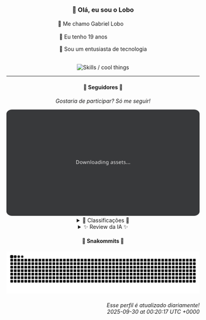 <div align="center">
  <h3>👋 Olá, eu sou o Lobo</h3>
  
  <p>🐺 Me chamo Gabriel Loboㅤㅤㅤㅤㅤ</p>
  <p>🧔 Eu tenho 19 anosㅤㅤㅤㅤㅤㅤㅤㅤ</p>
  <p>🧠 Sou um entusiasta de tecnologia</p>

  <br/>

  <img width="600" alt="Skills / cool things" src="https://skills-icons.vercel.app/api/icons?i=python,md,html,css,js,github,git,vscode,linux,node,ts,sass,react,vite,vercel,lottie,ionic,capacitor,zustand,framer,firebase,arduino,godot,tailwind,shadcnui,lucide,zorinos,pnpm,reactnative&perline=14" />
</div>

<hr />

<div align="center">
    <h4>👤 Seguidores 👤</h4>
    <p><i>Gostaria de participar? Só me seguir!</i></p>
    <img width="600" src=".github/assets/cards/top3.svg" alt="Top 3 followers contributors (monthly)" />
    <details>
    <summary>🏅 Classificações 🏅</summary>
    <br/>
    <table>
        <thead>
            <tr align="center">
                <th>Posição</th>
                <th>Seguidor</th>
                <th>Contribuições</th>
            </tr>
        </thead>
        <tbody>
            <tr align="center">
                <td>1°</td>
                <td><a href="https://github.com/jeanfbrito">Jean Brito</a></td>
                <td>376 ctr.</td>
            </tr>
            <tr align="center">
                <td>2°</td>
                <td><a href="https://github.com/danko-nobre">Danilo Nobre</a></td>
                <td>302 ctr.</td>
            </tr>
            <tr align="center">
                <td>3°</td>
                <td><a href="https://github.com/EvertonMJunior">Everton Marcelino Jr.</a></td>
                <td>211 ctr.</td>
            </tr>
            <tr align="center">
                <td>4°</td>
                <td><a href="https://github.com/wTechnoo">Cézar</a></td>
                <td>151 ctr.</td>
            </tr>
            <tr align="center">
                <td>5°</td>
                <td><a href="https://github.com/RafaZeero">Rafael Lima de Morais</a></td>
                <td>141 ctr.</td>
            </tr>
            <tr align="center">
                <td>6°</td>
                <td><a href="https://github.com/felipegueller">Felipe Gueller</a></td>
                <td>102 ctr.</td>
            </tr>
            <tr align="center">
                <td>7°</td>
                <td><a href="https://github.com/cookieukw">CookieUkw</a></td>
                <td>58 ctr.</td>
            </tr>
            <tr align="center">
                <td>8°</td>
                <td><a href="https://github.com/filipedeschamps">Filipe Deschamps</a></td>
                <td>44 ctr.</td>
            </tr>
            <tr align="center">
                <td>9°</td>
                <td><a href="https://github.com/Cr-Israel">Carlos Israel</a></td>
                <td>41 ctr.</td>
            </tr>
            <tr align="center">
                <td>10°</td>
                <td><a href="https://github.com/LuidiPiresHub">Luídi Pires</a></td>
                <td>40 ctr.</td>
            </tr>
        </tbody>
    </table>
    </details>
    <details>
    <summary>✨ Review da IA ✨</summary>
    <br/>
    <div align="justify"><p><b>Jean Brito</b>, parabéns pelo primeiro lugar! Imagino que esteja orgulhoso de ter digitado mais que todo mundo. Aposto que a grama do vizinho parece mais verde agora, né? Mas não se acomode, o resto está respirando na sua nuca, ou pelo menos tentando.</p>
<p><b>Danilo Nobre</b>, um "Full-stack, Game dev e 3D Enthusiast"? Que inveja da sua crise de identidade. Com tantas paixões, fico imaginando o quão produtivo você deve ser.  Espero que seus jogos em 3D não travem tanto quanto sua motivação.</p>
<p><b>Everton Marcelino Jr.</b>, "apaixonado por tecnologia", que nem metade da internet. Mas, ei, pelo menos você está no top 3!  Continue assim e talvez um dia você consiga explicar o que te apaixona na tecnologia além de "tudo".</p>
<p><b>Cézar</b>, um ".NET Developer" no top 4.  Impressionante, quase tanto quanto a quantidade de tutoriais de .NET que existem por aí.  Espero que esteja usando todo esse conhecimento para construir algo que vá além de um "Hello, World!".</p>
<p><b>Rafael Lima de Morais</b>, Software Engineer que usa Go, Typescript, Rust e Vim.  Quanta versatilidade! Ou seria indecisão?  Seu repo "dotfiles" foi atualizado recentemente, espero que esteja organizando suas configurações para o apocalipse, porque o jeito que você programa... assusta.</p>
<p><b>Felipe Gueller</b>, Bacharel em Sistemas de Informações. Que chique! Pena que suas contribuições não gritam o mesmo.  Espero que seu diploma não esteja pegando poeira enquanto você procrastina no GitHub.</p>
<p><b>CookieUkw</b>, aparentemente contribuindo para o Godot Engine. Uau, que generosidade! Mas espera, você também tem um repo chamado "Vex-AI" que promete criar uma IA consciente?  Acho que alguém está sonhando alto demais. Mas ei, quem sabe sua IA não te ajuda a subir no ranking no mês que vem.</p>
<p><b>Filipe Deschamps</b>, "Quer se sentir competente em programação? Confere isso: curso.dev". Ah, o famoso autopromoção disfarçada de review.  Pelo menos seu "doom-fire-algorithm" ainda recebe atenção.  Continue assim e talvez você consiga vender mais cursos... digo, ajudar mais pessoas a se sentirem competentes.</p>
<p><b>Carlos Israel</b>, "Software Engineer. Apaixonado por tecnologia." Já ouvi essa antes.  Seu "Forum-Nest-DDD" parece interessante, mas foi atualizado em fevereiro.  Espero que não tenha desistido dele e esteja apenas esperando a poeira baixar para revivê-lo.</p>
<p><b>Luídi Pires</b>, "Front-End | Back-End | Full Stack". Outro multi-tarefas! Mas com menos contribuições que os outros.  Aposto que está tão ocupado aprendendo novas tecnologias que se esqueceu de usá-las para contribuir.  Quem sabe no próximo mês?</p>
<p><b>Deivid Souza Santana</b>, "Estudante de Análise e Desenvolvimento de Sistemas apaixonado por desenvolvimento back-end".  Ah, a juventude e o entusiasmo!  Aproveite enquanto dura, porque depois você vai descobrir que back-end é só dor de cabeça e café. Mas não desanime, um dia você chega lá... ou desiste e vira front-end.</p>
</div>
    </details>
</div>

<div align="center">
  <h4>🐍 Snakommits 🐍</h4>
    <picture>
      <source media="(prefers-color-scheme: dark)" srcset="https://raw.githubusercontent.com/Lobooooooo14/Lobooooooo14/snake-output/snake-dark.svg">
      <source media="(prefers-color-scheme: light)" srcset="https://raw.githubusercontent.com/Lobooooooo14/Lobooooooo14/snake-output/snake-light.svg">
      <img alt="github contribution grid snake animation" src="https://raw.githubusercontent.com/Lobooooooo14/Lobooooooo14/snake-output/snake-light.svg">
    </picture>
</div>

<h6 align="right">
  Esse perfil é atualizado diariamente!<br/> <i>2025-09-30 at 00:20:17 UTC +0000</i>
<h6>